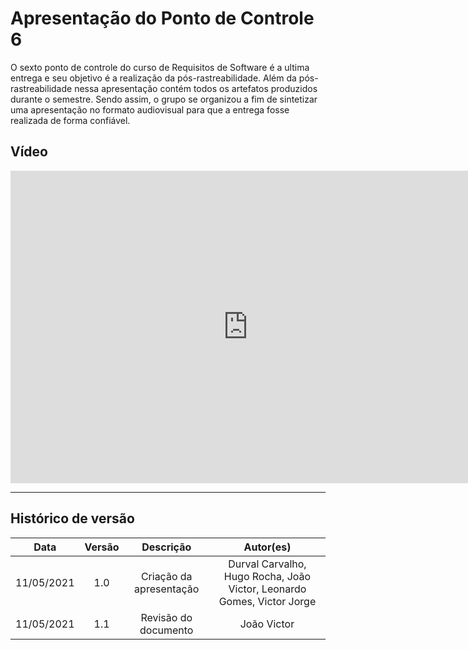 # Apresentação do Ponto de Controle 6

O sexto ponto de controle do curso de Requisitos de Software é a ultima entrega e seu objetivo é a realização da pós-rastreabilidade. Além da pós-rastreabilidade nessa apresentação contém todos os artefatos produzidos durante o semestre. Sendo assim, o grupo se organizou a fim de sintetizar uma apresentação  no formato audiovisual para que a entrega fosse realizada de forma confiável.

## Vídeo

<iframe width="760" height="500" src="https://www.youtube.com/embed/CvKy7o55k9s" title="YouTube video player" frameborder="0" allow="accelerometer; autoplay; clipboard-write; encrypted-media; gyroscope; picture-in-picture" allowfullscreen></iframe>

---

## Histórico de versão

|    Data    | Versão |        Descrição        |                               Autor(es)                                |
| :--------: | :----: | :---------------------: | :--------------------------------------------------------------------: |
| 11/05/2021 |  1.0   | Criação da apresentação | Durval Carvalho, Hugo Rocha, João Victor, Leonardo Gomes, Victor Jorge |
| 11/05/2021 |  1.1   | Revisão do documento    | João Victor                                                           |
